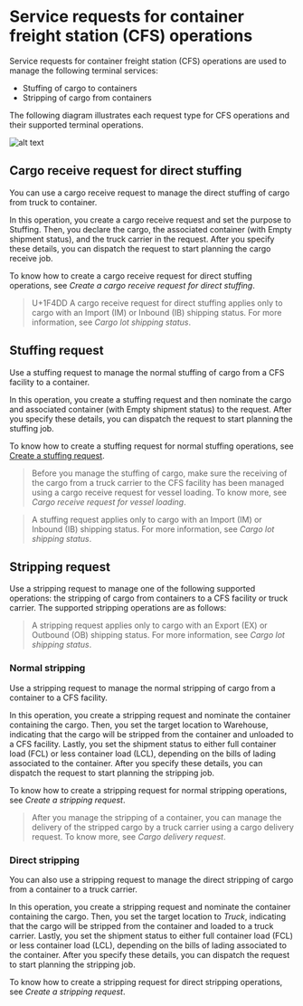 # Service requests for container freight station (CFS) operations

Service requests for container freight station (CFS) operations are used to manage the following terminal services:

-   Stuffing of cargo to containers
-   Stripping of cargo from containers

The following diagram illustrates each request type for CFS operations and their supported terminal operations.

![alt text](/Images/Service_request_flow_CFS.png)

## Cargo receive request for direct stuffing

You can use a cargo receive request to manage the direct stuffing of cargo from truck to container.

In this operation, you create a cargo receive request and set the purpose to Stuffing. Then, you declare the cargo, the associated container (with Empty shipment status), and the truck carrier in the request. After you specify these details, you can dispatch the request to start planning the cargo receive job.

To know how to create a cargo receive request for direct stuffing operations, see _Create a cargo receive request for direct stuffing_.

> U+1F4DD A cargo receive request for direct stuffing applies only to cargo with an Import (IM) or Inbound (IB) shipping status. For more information, see _Cargo lot shipping status_.

## Stuffing request

Use a stuffing request to manage the normal stuffing of cargo from a CFS facility to a container. 

In this operation, you create a stuffing request and then nominate the cargo and associated container (with Empty shipment status) to the request. After you specify these details, you can dispatch the request to start planning the stuffing job.

To know how to create a stuffing request for normal stuffing operations, see [Create a stuffing request](/Topics/Create_a_stuffing_request.md).

> Before you manage the stuffing of cargo, make sure the receiving of the cargo from a truck carrier to the CFS facility has been managed using a cargo receive request for vessel loading. To know more, see _Cargo receive request for vessel loading_.

> A stuffing request applies only to cargo with an Import (IM) or Inbound (IB) shipping status. For more information, see _Cargo lot shipping status_.

## Stripping request

Use a stripping request to manage one of the following supported operations: the stripping of cargo from containers to a CFS facility or truck carrier. The supported stripping operations are as follows:

> A stripping request applies only to cargo with an Export (EX) or Outbound (OB) shipping status. For more information, see _Cargo lot shipping status_.

### Normal stripping

Use a stripping request to manage the normal stripping of cargo from a container to a CFS facility.

In this operation, you create a stripping request and nominate the container containing the cargo. Then, you set the target location to Warehouse, indicating that the cargo will be stripped from the container and unloaded to a CFS facility. Lastly, you set the shipment status to either full container load (FCL) or less container load (LCL), depending on the bills of lading associated to the container. After you specify these details, you can dispatch the request to start planning the stripping job.
    
To know how to create a stripping request for normal stripping operations, see _Create a stripping request_.

> After you manage the stripping of a container, you can manage the delivery of the stripped cargo by a truck carrier using a cargo delivery request. To know more, see _Cargo delivery request_.
    
### Direct stripping

You can also use a stripping request to manage the direct stripping of cargo from a container to a truck carrier.
    
In this operation, you create a stripping request and nominate the container containing the cargo. Then, you set the target location to _Truck_, indicating that the cargo will be stripped from the container and loaded to a truck carrier. Lastly, you set the shipment status to either full container load (FCL) or less container load (LCL), depending on the bills of lading associated to the container. After you specify these details, you can dispatch the request to start planning the stripping job.
    
To know how to create a stripping request for direct stripping operations, see _Create a stripping request_.
